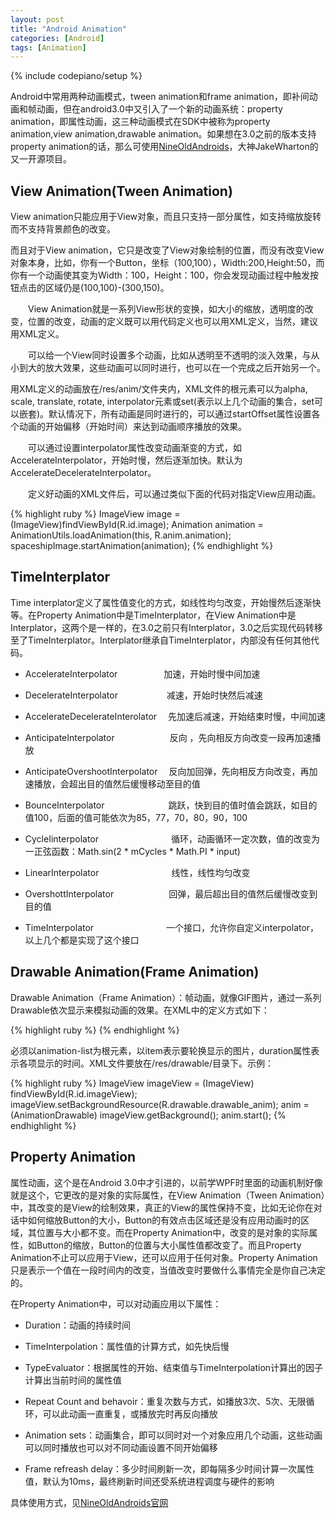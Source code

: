 ```yaml
---
layout: post
title: "Android Animation"
categories: [Android]
tags: [Animation]
---
```

{% include codepiano/setup %}

Android中常用两种动画模式，tween animation和frame animation，即补间动画和帧动画，但在android3.0中又引入了一个新的动画系统：property animation，即属性动画，这三种动画模式在SDK中被称为property animation,view animation,drawable animation。如果想在3.0之前的版本支持property animation的话，那么可使用[NineOldAndroids](https://github.com/JakeWharton/NineOldAndroids)，大神JakeWharton的又一开源项目。

## View Animation(Tween Animation)

View animation只能应用于View对象，而且只支持一部分属性，如支持缩放旋转而不支持背景颜色的改变。

而且对于View animation，它只是改变了View对象绘制的位置，而没有改变View对象本身，比如，你有一个Button，坐标（100,100），Width:200,Height:50，而你有一个动画使其变为Width：100，Height：100，你会发现动画过程中触发按钮点击的区域仍是(100,100)-(300,150)。

　　View Animation就是一系列View形状的变换，如大小的缩放，透明度的改变，位置的改变，动画的定义既可以用代码定义也可以用XML定义，当然，建议用XML定义。

　　可以给一个View同时设置多个动画，比如从透明至不透明的淡入效果，与从小到大的放大效果，这些动画可以同时进行，也可以在一个完成之后开始另一个。

用XML定义的动画放在/res/anim/文件夹内，XML文件的根元素可以为alpha, scale, translate, rotate, interpolator元素或set(表示以上几个动画的集合，set可以嵌套)。默认情况下，所有动画是同时进行的，可以通过startOffset属性设置各个动画的开始偏移（开始时间）来达到动画顺序播放的效果。

　　可以通过设置interpolator属性改变动画渐变的方式，如AccelerateInterpolator，开始时慢，然后逐渐加快。默认为AccelerateDecelerateInterpolator。

　　定义好动画的XML文件后，可以通过类似下面的代码对指定View应用动画。

{% highlight ruby %}
ImageView image = (ImageView)findViewById(R.id.image);
Animation animation = AnimationUtils.loadAnimation(this, R.anim.animation);
spaceshipImage.startAnimation(animation);
{% endhighlight %}

## TimeInterplator

Time interplator定义了属性值变化的方式，如线性均匀改变，开始慢然后逐渐快等。在Property Animation中是TimeInterplator，在View Animation中是Interplator，这两个是一样的，在3.0之前只有Interplator，3.0之后实现代码转移至了TimeInterplator。Interplator继承自TimeInterplator，内部没有任何其他代码。

* AccelerateInterpolator　　　　　     加速，开始时慢中间加速

* DecelerateInterpolator　　　 　　   减速，开始时快然后减速

* AccelerateDecelerateInterolator　   先加速后减速，开始结束时慢，中间加速

* AnticipateInterpolator　　　　　　  反向 ，先向相反方向改变一段再加速播放

* AnticipateOvershootInterpolator　   反向加回弹，先向相反方向改变，再加速播放，会超出目的值然后缓慢移动至目的值

* BounceInterpolator　　　　　　　  跳跃，快到目的值时值会跳跃，如目的值100，后面的值可能依次为85，77，70，80，90，100

* CycleIinterpolator　　　　　　　　 循环，动画循环一定次数，值的改变为一正弦函数：Math.sin(2 * mCycles * Math.PI * input)

* LinearInterpolator　　　　　　　　 线性，线性均匀改变

* OvershottInterpolator　　　　　　  回弹，最后超出目的值然后缓慢改变到目的值

* TimeInterpolator　　　　　　　　   一个接口，允许你自定义interpolator，以上几个都是实现了这个接口

## Drawable Animation(Frame Animation)

Drawable Animation（Frame Animation）：帧动画，就像GIF图片，通过一系列Drawable依次显示来模拟动画的效果。在XML中的定义方式如下：

{% highlight ruby %}
<animation-list xmlns:android="http://schemas.android.com/apk/res/android"
    android:oneshot="false">
    <item android:drawable="@drawable/loading01" android:duration="200" />
    <item android:drawable="@drawable/loading02" android:duration="200" />
    <item android:drawable="@drawable/loading03" android:duration="200" />
</animation-list>
{% endhighlight %}

必须以animation-list为根元素，以item表示要轮换显示的图片，duration属性表示各项显示的时间。XML文件要放在/res/drawable/目录下。示例：

{% highlight ruby %}
ImageView imageView = (ImageView) findViewById(R.id.imageView);
imageView.setBackgroundResource(R.drawable.drawable_anim);
anim = (AnimationDrawable) imageView.getBackground();
anim.start();
{% endhighlight %}

##  Property Animation

属性动画，这个是在Android 3.0中才引进的，以前学WPF时里面的动画机制好像就是这个，它更改的是对象的实际属性，在View Animation（Tween Animation）中，其改变的是View的绘制效果，真正的View的属性保持不变，比如无论你在对话中如何缩放Button的大小，Button的有效点击区域还是没有应用动画时的区域，其位置与大小都不变。而在Property Animation中，改变的是对象的实际属性，如Button的缩放，Button的位置与大小属性值都改变了。而且Property Animation不止可以应用于View，还可以应用于任何对象。Property Animation只是表示一个值在一段时间内的改变，当值改变时要做什么事情完全是你自己决定的。

在Property Animation中，可以对动画应用以下属性：

* Duration：动画的持续时间

* TimeInterpolation：属性值的计算方式，如先快后慢

* TypeEvaluator：根据属性的开始、结束值与TimeInterpolation计算出的因子计算出当前时间的属性值

* Repeat Count and behavoir：重复次数与方式，如播放3次、5次、无限循环，可以此动画一直重复，或播放完时再反向播放

* Animation sets：动画集合，即可以同时对一个对象应用几个动画，这些动画可以同时播放也可以对不同动画设置不同开始偏移

* Frame refreash delay：多少时间刷新一次，即每隔多少时间计算一次属性值，默认为10ms，最终刷新时间还受系统进程调度与硬件的影响

具体使用方式，见[NineOldAndroids官网](http://nineoldandroids.com/)
